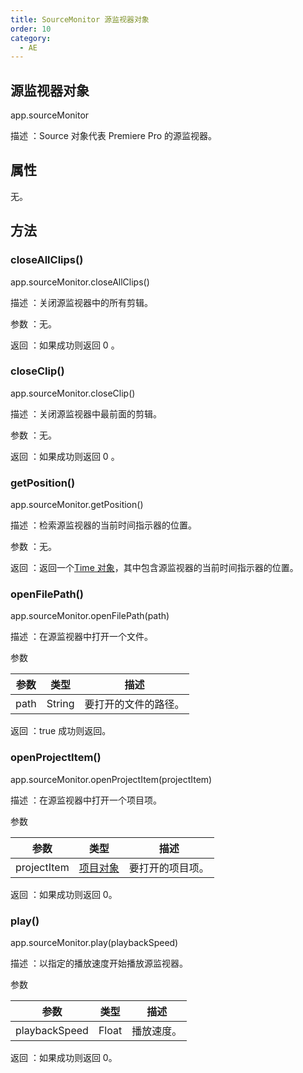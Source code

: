 ```yaml
---
title: SourceMonitor 源监视器对象
order: 10
category:
  - AE
---
```


## 源监视器对象

app.sourceMonitor

描述 ：Source 对象代表 Premiere Pro 的源监视器。

## 属性

无。

## 方法

### closeAllClips()

app.sourceMonitor.closeAllClips()

描述 ：关闭源监视器中的所有剪辑。

参数 ：无。

返回 ：如果成功则返回 0 。

### closeClip()

app.sourceMonitor.closeClip()

描述 ：关闭源监视器中最前面的剪辑。

参数 ：无。

返回 ：如果成功则返回 0 。

### getPosition()

app.sourceMonitor.getPosition()

描述 ：检索源监视器的当前时间指示器的位置。

参数 ：无。

返回 ：返回一个[Time 对象](https://ppro-scripting.docsforadobe.dev/other/time.html#time)，其中包含源监视器的当前时间指示器的位置。

### openFilePath()

app.sourceMonitor.openFilePath(path)

描述 ：在源监视器中打开一个文件。

参数

| 参数 | 类型   | 描述                 |
| ---- | ------ | -------------------- |
| path | String | 要打开的文件的路径。 |

返回 ：true 成功则返回。

### openProjectItem()

app.sourceMonitor.openProjectItem(projectItem)

描述 ：在源监视器中打开一个项目项。

参数

| 参数        | 类型                                                                                  | 描述             |
| ----------- | ------------------------------------------------------------------------------------- | ---------------- |
| projectItem | [项目对象](https://ppro-scripting.docsforadobe.dev/item/projectitem.html#projectitem) | 要打开的项目项。 |

返回 ：如果成功则返回 0。

### play()

app.sourceMonitor.play(playbackSpeed)

描述 ：以指定的播放速度开始播放源监视器。

参数

| 参数          | 类型  | 描述       |
| ------------- | ----- | ---------- |
| playbackSpeed | Float | 播放速度。 |

返回 ：如果成功则返回 0。
